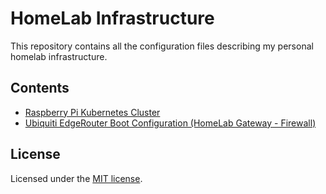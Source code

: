 # HomeLab Infrastructure
This repository contains all the configuration files describing my personal homelab infrastructure.

## Contents
- [Raspberry Pi Kubernetes Cluster](./picluster)
- [Ubiquiti EdgeRouter Boot Configuration (HomeLab Gateway - Firewall)](./edgerouter/config)

## License
Licensed under the [MIT license](LICENSE).